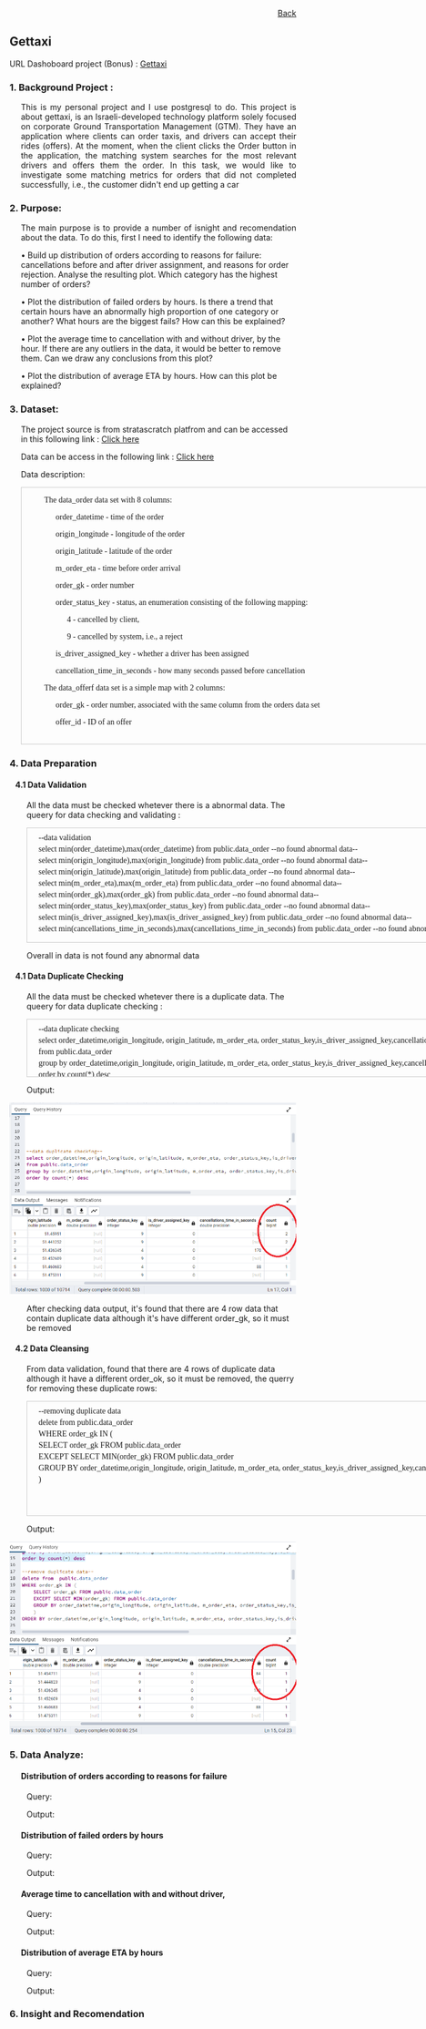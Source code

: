 <p align="right"> <a href="https://achmadirfana.github.io/portofolio/portfolio-gettaxi.html">Back</a></p>


<h2> Gettaxi</h2>
<p> URL Dashoboard project (Bonus) : <a href="">Gettaxi</a></p>
<h3> 1. Background Project :</h3>
<p style="margin-left: 20px;text-align:justify"> This is my personal project and I use postgresql to do. This project is about gettaxi, is an Israeli-developed technology platform solely focused on corporate Ground Transportation Management (GTM). They have an application where clients can order taxis, and drivers can accept their rides (offers). At the moment, when the client clicks the Order button in the application, the matching system searches for the most relevant drivers and offers them the order. In this task, we would like to investigate some matching metrics for orders that did not completed successfully, i.e., the customer didn't end up getting a car</p>
<h3>2. Purpose:</h3>
<p style="margin-left: 20px;text-align:justify">  The main purpose is to provide a number of isnight and recomendation about the data. To do this,
first I  need to identify the following data:</p>
<p style="margin-left: 20px">•  Build up distribution of orders according to reasons for failure: cancellations before and after driver assignment, and reasons for order rejection. Analyse the resulting plot. Which category has the highest number of orders? </p>
<p style="margin-left: 20px">•  Plot the distribution of failed orders by hours. Is there a trend that certain hours have an abnormally high proportion of one category or another? What hours are the biggest fails? How can this be explained? </p>
<p style="margin-left: 20px">•  Plot the average time to cancellation with and without driver, by the hour. If there are any outliers in the data, it would be better to remove them. Can we draw any conclusions from this plot?  </p>
<p style="margin-left: 20px">•  Plot the distribution of average ETA by hours. How can this plot be explained?</p>
<h3>3. Dataset:</h3>
<p style="margin-left: 20px">The project source is from stratascratch platfrom and can be accessed in this following link : <a href="https://platform.stratascratch.com/data-projects/insights-failed-orders">Click here</a></p>
<p style="margin-left: 20px">Data can be access in the following link : <a href="https://docs.google.com/spreadsheets/d/1ZX1L2hk1vAPlnWxEwaG-EnvGeM0fUqBK1O7EGHwZ3KI/edit?usp=sharing">Click here</a></p>
<p style="margin-left: 20px">Data description:</p>
 <div style="margin-left: 20px;height:450px;width:1000px;border:1px solid #ccc;font:14px/16px Georgia, Garamond, Serif;overflow:auto;">
 <p style="margin-left: 40px">The data_order data set with 8 columns: </p>
<p style="margin-left: 60px">order_datetime - time of the order </p>
<p style="margin-left: 60px">origin_longitude - longitude of the order </p>
<p style="margin-left: 60px">origin_latitude - latitude of the order </p>
<p style="margin-left: 60px">m_order_eta - time before order arrival </p>
<p style="margin-left: 60px">order_gk - order number </p>
<p style="margin-left: 60px">order_status_key - status, an enumeration consisting of the following mapping: </p>
<p style="margin-left: 80px">4 - cancelled by client, </p>
<p style="margin-left: 80px">9 - cancelled by system, i.e., a reject </p>
<p style="margin-left: 60px">is_driver_assigned_key - whether a driver has been assigned </p>
<p style="margin-left: 60px">cancellation_time_in_seconds - how many seconds passed before cancellation </p>
<p style="margin-left: 40px">The data_offerf data set is a simple map with 2 columns: </p>
<p style="margin-left: 60px">order_gk - order number, associated with the same column from the orders data set </p>
<p style="margin-left: 60px">offer_id - ID of an offer </p>
	
  </div>
  
<h3>4. Data Preparation</h3>
<h4 style="margin-left: 10px">4.1 Data Validation</h4>
<p style="margin-left: 30px"> All the data must be checked whetever there is a abnormal data. The  queery for data checking and validating :</p>

<div style="margin-left: 30px;height:200px;width:1000px;border:1px solid #ccc;font:14px/6px Georgia, Garamond, Serif;overflow:auto;">
	<p> </p>
<p style="margin-left: 20px"> --data validation </p>
<p style="margin-left: 20px"> select min(order_datetime),max(order_datetime) from public.data_order --no found abnormal data-- </p>
<p style="margin-left: 20px"> select min(origin_longitude),max(origin_longitude) from public.data_order --no found abnormal data-- </p>
<p style="margin-left: 20px"> select min(origin_latitude),max(origin_latitude) from public.data_order --no found abnormal data-- </p>
<p style="margin-left: 20px"> select min(m_order_eta),max(m_order_eta) from public.data_order --no found abnormal data-- </p>
<p style="margin-left: 20px"> select min(order_gk),max(order_gk) from public.data_order --no found abnormal data-- </p>
<p style="margin-left: 20px"> select min(order_status_key),max(order_status_key) from public.data_order --no found abnormal data-- </p>	
<p style="margin-left: 20px"> select min(is_driver_assigned_key),max(is_driver_assigned_key) from public.data_order --no found abnormal data-- </p>
<p style="margin-left: 20px"> select min(cancellations_time_in_seconds),max(cancellations_time_in_seconds) from public.data_order --no found abnormal data-- </p>	
</div> 
<p style="margin-left: 30px"> Overall in data is not found any abnormal data </p>	


<h4 style="margin-left: 10px">4.1 Data Duplicate Checking</h4>
<p style="margin-left: 30px"> All the data must be checked whetever there is a duplicate data. The  queery for data duplicate checking :</p>
<div style="margin-left: 30px;height:100px;width:1100px;border:1px solid #ccc;font:14px/6px Georgia, Garamond, Serif;overflow:auto;">
<p>  </p>
<p style="margin-left: 20px"> --data duplicate checking  </p>
<p style="margin-left: 20px">select order_datetime,origin_longitude, origin_latitude, m_order_eta, order_status_key,is_driver_assigned_key,cancellations_time_in_seconds, count(*)</p>
<p style="margin-left: 20px">from public.data_order</p>
<p style="margin-left: 20px">group by order_datetime,origin_longitude, origin_latitude, m_order_eta, order_status_key,is_driver_assigned_key,cancellations_time_in_seconds</p>
<p style="margin-left: 20px">order by count(*) desc</p>
</div>
<p style="margin-left: 30px"> Output: </p>
<p align="center"> 
<img src="data duplicate.png" class="img-fluid" alt="">  
</p>

<p style="margin-left: 30px"> After checking data output, it's found that there are 4 row data that contain duplicate data although it's have different order_gk, so it must be removed </p>	

<h4 style="margin-left: 10px">4.2 Data Cleansing</h4>
<p style="margin-left: 30px"> From data validation, found that there are 4 rows of duplicate data although it have a different order_ok, so it must be removed, the querry for removing these duplicate rows: </p>
<div style="margin-left: 30px;height:200px;width:1000px;border:1px solid #ccc;font:14px/6px Georgia, Garamond, Serif;overflow:auto;">
	<p> </p>
<p style="margin-left: 20px"> --removing duplicate data </p>
<p style="margin-left: 20px">delete from  public.data_order </p>
<p style="margin-left: 20px">WHERE order_gk IN (</p>
<p style="margin-left: 20px">    SELECT order_gk FROM public.data_order</p>
<p style="margin-left: 20px">    EXCEPT SELECT MIN(order_gk) FROM public.data_order</p>
<p style="margin-left: 20px">    GROUP BY order_datetime,origin_longitude, origin_latitude, m_order_eta, order_status_key,is_driver_assigned_key,cancellations_time_in_seconds</p>
<p style="margin-left: 20px">    )</p>
</div> 
<p style="margin-left: 30px"> Output: </p>
<p align="center"> 
<img src="data duplicate after.png" class="img-fluid" alt="">  
</p>







  
<h3>5. Data Analyze:</h3>
<h4 style="margin-left: 20px">Distribution of orders according to reasons for failure</h4>
	<p style="margin-left: 30px"> Query: </p>
	<p style="margin-left: 30px"> Output: </p>
<h4 style="margin-left: 20px">Distribution of failed orders by hours</h4>
	<p style="margin-left: 30px"> Query: </p>
	<p style="margin-left: 30px"> Output: </p>
<h4 style="margin-left: 20px">Average time to cancellation with and without driver,</h4>
	<p style="margin-left: 30px"> Query: </p>
	<p style="margin-left: 30px"> Output: </p>
<h4 style="margin-left: 20px">Distribution of average ETA by hours</h4>
	<p style="margin-left: 30px"> Query: </p>
	<p style="margin-left: 30px"> Output: </p>





<h3>6. Insight and Recomendation</h3>

